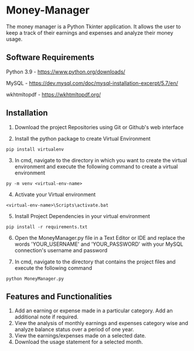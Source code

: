 # Money-Manager
The money manager is a Python Tkinter application. It allows the user to keep a track of their earnings and expenses and analyze their money usage.

## Software Requirements
Python 3.9 - https://www.python.org/downloads/

MySQL - https://dev.mysql.com/doc/mysql-installation-excerpt/5.7/en/

wkhtmltopdf - https://wkhtmltopdf.org/

## Installation
1. Download the project Repositories using Git or Github's web interface

2. Install the python package to create Virtual Environment
```
pip install virtualenv
```
3. In cmd, navigate to the directory in which you want to create the virtual environment and execute the following command to create a virtual environment
```
py -m venv <virtual-env-name>
```
4. Activate your Virtual environment
```
<virtual-env-name>\Scripts\activate.bat
```
5. Install Project Dependencies in your virtual environment
```
pip install -r requirements.txt
```
6. Open the MoneyManager.py file in a Text Editor or IDE and replace the words 'YOUR_USERNAME' and 'YOUR_PASSWORD' with your MySQL connection's username and password

7. In cmd, navigate to the directory that contains the project files and execute the following command
```
python MoneyManager.py
```
## Features and Functionalities
1. Add an earning or expense made in a particular category. Add an additional note if required.
2. View the analysis of monthly earnings and expenses category wise and analyze balance status over a period of one year.
3. View the earnings/expenses made on a selected date.
4. Download the usage statement for a selected month.
